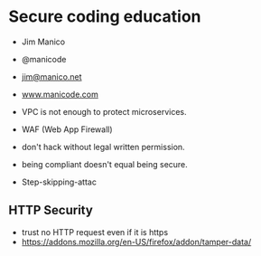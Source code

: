 # Secure coding education
- Jim Manico
- @manicode
- jim@manico.net
- www.manicode.com

- VPC is not enough to protect microservices.
- WAF (Web App Firewall)
- don't hack without legal written permission.
- being compliant doesn't equal being secure.
- Step-skipping-attac

## HTTP Security

- trust no HTTP request even if it is https
- https://addons.mozilla.org/en-US/firefox/addon/tamper-data/



